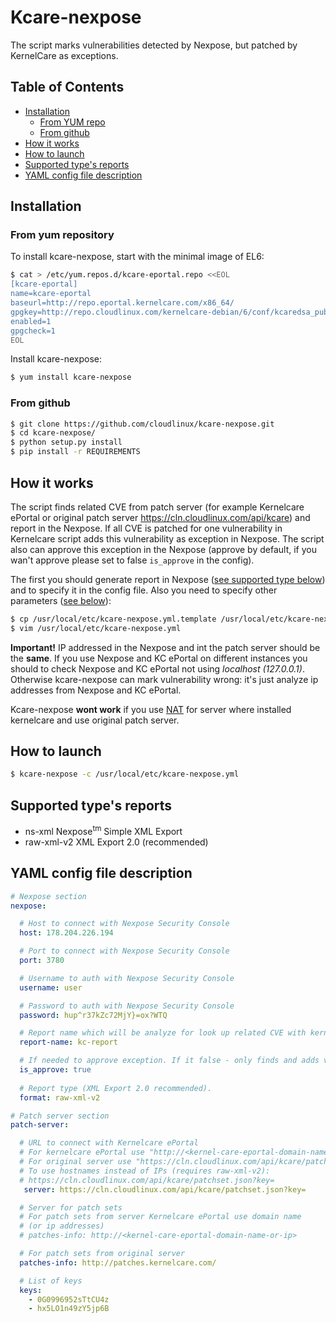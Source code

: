 # Kcare-nexpose
The script marks vulnerabilities detected by Nexpose, but patched by KernelCare as exceptions.

## Table of Contents
* [Installation](https://github.com/cloudlinux/kcare-nexpose/blob/master/README.md#installation)
    * [From YUM repo](https://github.com/cloudlinux/kcare-nexpose/blob/master/README.md#from-yum-repository)
    * [From github](https://github.com/cloudlinux/kcare-nexpose/blob/master/README.md#from-github)
* [How it works](https://github.com/cloudlinux/kcare-nexpose/blob/master/README.md#how-it-works)
* [How to launch](https://github.com/cloudlinux/kcare-nexpose/blob/master/README.md#how-to-launch)
* [Supported type's reports](https://github.com/cloudlinux/kcare-nexpose/blob/master/README.md#supported-types-reports)
* [YAML config file description](https://github.com/cloudlinux/kcare-nexpose/blob/master/README.md#yaml-config-file-description)

## Installation

### From yum repository

To install kcare-nexpose, start with the minimal image of EL6:
```sh
$ cat > /etc/yum.repos.d/kcare-eportal.repo <<EOL
[kcare-eportal]
name=kcare-eportal
baseurl=http://repo.eportal.kernelcare.com/x86_64/
gpgkey=http://repo.cloudlinux.com/kernelcare-debian/6/conf/kcaredsa_pub.gpg
enabled=1
gpgcheck=1
EOL
```

Install kcare-nexpose:
```sh
$ yum install kcare-nexpose
```

### From github

```sh
$ git clone https://github.com/cloudlinux/kcare-nexpose.git
$ cd kcare-nexpose/
$ python setup.py install
$ pip install -r REQUIREMENTS
```

## How it works
The script finds related CVE from patch server (for example Kernelcare ePortal or
original patch server https://cln.cloudlinux.com/api/kcare) and report in the Nexpose.
If all CVE is patched for one vulnerability in Kernelcare script adds this vulnerability as 
 exception in Nexpose. The script also can approve this exception in the Nexpose 
(approve by default, if you wan't approve please set to false `is_approve` in the config).
 
The first you should generate report in Nexpose ([see supported type below](https://github.com/cloudlinux/kcare-nexpose/blob/master/README.md#supported-types-reports)) and to specify it
in the config file.
Also you need to specify other parameters ([see below](https://github.com/cloudlinux/kcare-nexpose/blob/master/README.md#yaml-config-file-description)):
```sh
$ cp /usr/local/etc/kcare-nexpose.yml.template /usr/local/etc/kcare-nexpose.yml
$ vim /usr/local/etc/kcare-nexpose.yml
```

**Important!**
IP addressed in the Nexpose and int the patch server should be the **same**. 
If you use Nexpose and KC ePortal on different instances you should to check Nexpose and 
KC ePortal not using *localhost (127.0.0.1)*.
Otherwise kcare-nexpose can mark vulnerability wrong: 
it's just analyze ip addresses from Nexpose and KC ePortal.

Kcare-nexpose **wont work** if you use [NAT](https://en.wikipedia.org/wiki/Network_address_translation) 
for server where installed kernelcare and use original patch server.


## How to launch

```sh
$ kcare-nexpose -c /usr/local/etc/kcare-nexpose.yml
```

## Supported type's reports

 - ns-xml  Nexpose<sup>tm</sup> Simple XML Export
 - raw-xml-v2 XML Export 2.0 (recommended)
 
## YAML config file description

```yaml
# Nexpose section
nexpose:

  # Host to connect with Nexpose Security Console
  host: 178.204.226.194

  # Port to connect with Nexpose Security Console
  port: 3780

  # Username to auth with Nexpose Security Console
  username: user

  # Password to auth with Nexpose Security Console
  password: hup^r37kZc72MjY}=ox?WTQ

  # Report name which will be analyze for look up related CVE with kernelcare ePortal
  report-name: kc-report

  # If needed to approve exception. If it false - only finds and adds vulnerability in the exception list
  is_approve: true
  
  # Report type (XML Export 2.0 recommended).
  format: raw-xml-v2

# Patch server section
patch-server:

  # URL to connect with Kernelcare ePortal
  # For kernelcare ePortal use "http://<kernel-care-eportal-domain-name-or-ip>/admin/api/kcare/patchset/"
  # For original server use "https://cln.cloudlinux.com/api/kcare/patchset/"
  # To use hostnames instead of IPs (requires raw-xml-v2): 
  # https://cln.cloudlinux.com/api/kcare/patchset.json?key=
   server: https://cln.cloudlinux.com/api/kcare/patchset.json?key=

  # Server for patch sets
  # For patch sets from server Kernelcare ePortal use domain name
  # (or ip addresses)
  # patches-info: http://<kernel-care-eportal-domain-name-or-ip>

  # For patch sets from original server
  patches-info: http://patches.kernelcare.com/

  # List of keys
  keys:
    - 0G0996952sTtCU4z
    - hx5LO1n49zY5jp6B

```
